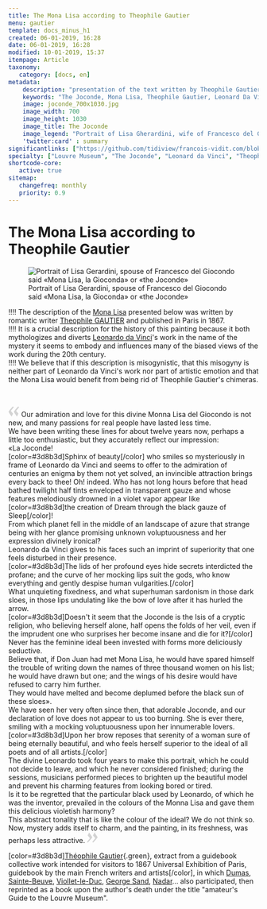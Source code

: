 ```yaml
---
title: The Mona Lisa according to Theophile Gautier
menu: gautier
template: docs_minus_h1
created: 06-01-2019, 16:28
date: 06-01-2019, 16:28
modified: 10-01-2019, 15:37
itempage: Article
taxonomy:
   category: [docs, en]
metadata:
    description: "presentation of the text written by Theophile Gautier in 1867 on the portrait of Lisa Gherardini, wife of Francesco del Giocondo, known as «Monna Lisa, the Gioconda» or «the Joconde»."
    keywords: "The Joconde, Mona Lisa, Theophile Gautier, Leonard Da Vinci"
    image: joconde_700x1030.jpg
    image_width: 700
    image_height: 1030
    image_title: The Joconde
    image_legend: "Portrait of Lisa Gherardini, wife of Francesco del Giocondo, known as «Monna Lisa, the Gioconda» or «the Joconde»"
    'twitter:card' : summary
significantlinks: ["https://github.com/tidiview/francois-vidit.com/blob/develop/user/sites/docs/pages/01.home/01.paris/01.louvre/la-joconde/gautier/docs.en.md"]
specialty: ["Louvre Museum", "The Joconde", "Leonard da Vinci", "Theophile Gautier"]
shortcode-core:
   active: true
sitemap:
   changefreq: monthly
   priority: 0.9
---
```

# The Mona Lisa according to Theophile Gautier

<figure><picture>
<source
sizes="(max-width: 767px) 98vw, (min-width: 959px) 50vw, 86vw"
srcset="
/user/sites/docs/pages/01.home/01.paris/01.louvre/01.la-joconde/01.vasari/la-joconde-280.webp 280w,
/user/sites/docs/pages/01.home/01.paris/01.louvre/01.la-joconde/01.vasari/la-joconde-380.webp 380w,
/user/sites/docs/pages/01.home/01.paris/01.louvre/01.la-joconde/01.vasari/la-joconde-480.webp 480w,
/user/sites/docs/pages/01.home/01.paris/01.louvre/01.la-joconde/01.vasari/la-joconde-640.webp 640w,
/user/sites/docs/pages/01.home/01.paris/01.louvre/01.la-joconde/01.vasari/la-joconde-840.webp 840w,
/user/sites/docs/pages/01.home/01.paris/01.louvre/01.la-joconde/01.vasari/la-joconde-1280.webp 1280w,
/user/sites/docs/pages/01.home/01.paris/01.louvre/01.la-joconde/01.vasari/la-joconde-1600.webp 1600w,
/user/sites/docs/pages/01.home/01.paris/01.louvre/01.la-joconde/01.vasari/la-joconde-1920.webp 1920w"
type="image/webp" />
<img
src="/user/sites/docs/pages/01.home/01.paris/01.louvre/01.la-joconde/01.vasari/la-joconde-840.jpg" title="Portrait of Lisa Gerardini, spouse of Francesco del Giocondo said «Mona Lisa, la Gioconda» or «the Joconde»" alt="Portrait of Lisa Gerardini, spouse of Francesco del Giocondo said «Mona Lisa, la Gioconda» or «the Joconde»" class="class-diane-img"
sizes="(max-width: 767px) 98vw, (min-width: 959px) 50vw, 86vw"
srcset="
/user/sites/docs/pages/01.home/01.paris/01.louvre/01.la-joconde/01.vasari/la-joconde-280.jpg 280w,
/user/sites/docs/pages/01.home/01.paris/01.louvre/01.la-joconde/01.vasari/la-joconde-380.jpg 380w,
/user/sites/docs/pages/01.home/01.paris/01.louvre/01.la-joconde/01.vasari/la-joconde-480.jpg 480w,
/user/sites/docs/pages/01.home/01.paris/01.louvre/01.la-joconde/01.vasari/la-joconde-640.jpg 640w,
/user/sites/docs/pages/01.home/01.paris/01.louvre/01.la-joconde/01.vasari/la-joconde-840.jpg 840w,
/user/sites/docs/pages/01.home/01.paris/01.louvre/01.la-joconde/01.vasari/la-joconde-1280.jpg 1280w,
/user/sites/docs/pages/01.home/01.paris/01.louvre/01.la-joconde/01.vasari/la-joconde-1600.jpg 1600w,
/user/sites/docs/pages/01.home/01.paris/01.louvre/01.la-joconde/01.vasari/la-joconde-1920.jpg 1920w" id="zephyr_et_flore">
</picture><figcaption>Portrait of Lisa Gerardini, spouse of Francesco del Giocondo said «Mona Lisa, la Gioconda» or «the Joconde»</figcaption></figure>

!!!! The description of the [Mona Lisa][2] presented below was written by romantic writer [Theophile GAUTIER][1] and published in Paris in 1867.  
!!!! It is a crucial description for the history of this painting because it both mythologizes and diverts [Leonardo da Vinci][3]'s work in the name of the mystery it seems to embody and influences many of the biased views of the work during the 20th century.  
!!!! We believe that if this description is misogynistic, that this misogyny is neither part of Leonardo da Vinci's work nor part of artistic emotion and that the Mona Lisa would benefit from being rid of Theophile Gautier's chimeras.

<br>

<span><svg xmlns="http://www.w3.org/2000/svg" width="22px" height="22px" viewBox="0 0 78 78" fill="lightgrey" opacity="1"><path d="M76.5 9.0009L57.0898 32.605c-.88226 1.10283-.88226 1.54397-.88226 1.76454 0 1.10286 1.76455 3.30857 2.8674 4.632l13.0167 14.99877L61.50123 74.9545 50.4727 59.51456c-2.87047-3.97028-10.80793-15.88413-10.80793-19.19267 0-1.76458.6617-2.4263 6.6171-9.7051C60.8395 12.74754 63.04522 10.98297 70.98575 3.0455L76.5 9.00092zm-38.16172 0L18.9281 32.605c-.88228 1.10283-.88228 1.54397-.88228 1.76454 0 1.10286 1.76457 3.30857 2.86742 4.632L33.92688 54.0003 23.3395 74.9545 12.30793 59.51456C9.44053 55.54428 1.5 43.63043 1.5 40.3219c0-1.76458.6617-2.4263 6.6171-9.7051C22.67475 12.74754 24.88043 10.98297 32.82097 3.0455l5.51732 5.9554z"/></svg></span> 
Our admiration and love for this divine Monna Lisa del Giocondo is not new, and many passions for real people have lasted less time.  
We have been writing these lines for about twelve years now, perhaps a little too enthusiastic, but they accurately reflect our impression:  
«La Joconde!   
[color=#3d8b3d]Sphinx of beauty[/color] who smiles so mysteriously in frame of Leonardo da Vinci and seems to offer to the admiration of centuries an enigma by them not yet solved, an invincible attraction brings every back to thee! 
Oh! indeed. Who has not long hours before that head bathed twilight half tints enveloped in transparent gauze and whose features melodiously drowned in a violet vapor appear like [color=#3d8b3d]the creation of Dream through the  black gauze of Sleep[/color]!  
From which planet fell in the middle of an landscape of azure that strange being with her glance promising unknown voluptuousness and her expression divinely ironical?  
Leonardo da Vinci gives to his faces such an imprint of superiority that one feels disturbed in their presence.  
[color=#3d8b3d]The lids of her profound eyes hide secrets interdicted the profane; and the curve of her mocking lips suit the gods, who know everything and gently despise human vulgarities.[/color]  
What unquieting fixedness, and what superhuman sardonism in those dark sloes, in those lips undulating like the bow of love after it has hurled the arrow.  
[color=#3d8b3d]Doesn't it seem that the Joconde is the Isis of a cryptic religion, who believing herself alone, half opens the folds of her veil, even if the imprudent one who surprises her become insane and die for it?[/color]  
Never has the feminine ideal been invested with forms more deliciously seductive.  
Believe that, if Don Juan had met Mona Lisa, he would have spared himself the trouble of writing down the names of three thousand women on his list; 
he would have drawn but one; and the wings of his desire would have refused to carry him further.  
They would have melted and become deplumed before the black sun of these sloes».   
We have seen her very often since then, that adorable Joconde, and our declaration of love does not appear to us too burning. 
She is ever there, smiling with a mocking voluptuousness upon her innumerable lovers.  
[color=#3d8b3d]Upon her brow reposes that serenity of a woman sure of being eternally beautiful, and who feels herself superior to the ideal of all poets and of all artists.[/color]  
The divine Leonardo took four years to make this portrait, which he could not decide to leave, and which he never considered finished; 
during the sessions, musicians performed pieces to brighten up the beautiful model and prevent his charming features from looking bored or tired.  
Is it to be regretted that the particular black used by Leonardo, of which he was the inventor, prevailed in the colours of the Monna Lisa and gave them this delicious violetish harmony?  
This abstract tonality that is like the colour of the ideal? 
We do not think so.  
Now, mystery adds itself to charm, and the painting, in its freshness, was perhaps less attractive. <span><svg xmlns="http://www.w3.org/2000/svg" width="22px" height="22px" viewBox="0 0 78 78" fill="lightgrey" opacity="1"><path d="M1.5 68.9991L20.9102 45.395c.88226-1.10283.88226-1.54397.88226-1.76454 0-1.10286-1.76455-3.30857-2.8674-4.632L5.90836 23.9997 16.49877 3.0455 27.5273 18.48544c2.87047 3.97028 10.80793 15.88413 10.80793 19.19267 0 1.76458-.6617 2.4263-6.6171 9.7051C17.1605 65.25246 14.95478 67.01703 7.01425 74.9545L1.5 68.99908zm38.16172 0L59.0719 45.395c.88228-1.10283.88228-1.54397.88228-1.76454 0-1.10286-1.76457-3.30857-2.86742-4.632L44.07312 23.9997 54.6605 3.0455l11.03157 15.43992C68.55947 22.45572 76.5 34.36957 76.5 37.6781c0 1.76458-.6617 2.4263-6.6171 9.7051C55.32526 65.25246 53.11957 67.01703 45.17904 74.9545l-5.51732-5.9554z"/></svg></span>

[color=#3d8b3d][Théophile Gautier][1]{.green}, extract from a guidebook collective work intended for visitors to 1867 Universal Exhibition of Paris, guidebook by the main French writers and artists[/color], in which [Dumas][4], [Sainte-Beuve][5], [Viollet-le-Duc][6], [George Sand][7], [Nadar][8]... also participated, then reprinted as a book upon the author's death under the title "amateur's Guide to the Louvre Museum".

[1]: https://en.wikipedia.org/wiki/Théophile_Gautier "https://en.wikipedia.org/wiki/Théophile_Gautier"
[2]: https://en.wikipedia.org/wiki/Mona_Lisa "https://en.wikipedia.org/wiki/Mona_Lisa"
[3]: https://en.wikipedia.org/wiki/Leonardo_da_Vinci "https://en.wikipedia.org/wiki/Leonardo_da_Vinci"
[4]: https://en.wikipedia.org/wiki/アレクサンドル・デュマ・ペール "https://en.wikipedia.org/wiki/アレクサンドル・デュマ・ペール"
[5]: https://en.wikipedia.org/wiki/Charles-Augustin_Sainte-Beuve "https://en.wikipedia.org/wiki/Charles-Augustin_Sainte-Beuve"
[6]: https://en.wikipedia.org/wiki/ウジェーヌ・エマニュエル・ヴィオレ・ル・デュク "https://en.wikipedia.org/wiki/ウジェーヌ・エマニュエル・ヴィオレ・ル・デュク"
[7]: https://en.wikipedia.org/wiki/George_Sand "https://en.wikipedia.org/wiki/George_Sand"
[8]: https://en.wikipedia.org/wiki/Nadar "https://en.wikipedia.org/wiki/Nadar"
